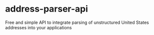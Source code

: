 address-parser-api
==================

Free and simple API to integrate parsing of unstructured United States addresses into your applications
